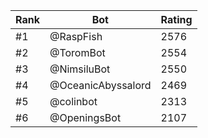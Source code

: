 Rank|Bot|Rating
---|---|---
#1|@RaspFish|2576
#2|@ToromBot|2554
#3|@NimsiluBot|2550
#4|@OceanicAbyssalord|2469
#5|@colinbot|2313
#6|@OpeningsBot|2107
